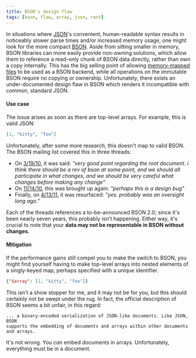 ```yaml
---
title: BSON's design flaw
tags: [bson, flaw, array, json, rant]
---
```


In situations where [JSON](http://json.org/)'s convenient, human-readable syntax
results in noticeably slower parse times and/or increased memory usage, one
might look for the more compact [BSON](http://bsonspec.org/). Aside from sitting
smaller in memory, BSON libraries can more easily provide non-owning solutions,
which allow them to reference a read-only chunk of BSON data directly, rather
than own a copy internally. This has the big selling point of allowing
[memory-mapped files](https://en.wikipedia.org/wiki/Memory-mapped_file) to be
used as a BSON backend, while all operations on the immutable BSON require no
copying or ownership. Unfortunately, there exists an under-documented design
flaw in BSON which renders it incompatible with common, standard JSON.

#### Use case
The issue arises as soon as there are top-level arrays. For example, this is
valid JSON:

```json
[1, "kitty", "foo"]
```

Unfortunately, after some more research, this doesn't map to valid BSON. The
BSON mailing list covered this in three threads:

* On [3/19/10](https://groups.google.com/forum/#!searchin/bson/array$20root%7csort:relevance/bson/b7Jav8Xg2vo/paZvbDHP50AJ), it was said: *"very good point regarding the root document. i think there should be a rev of bson at some point, and we should all participate in what changes, and we should be very careful what changes before making any change"*
* On [11/14/10](https://groups.google.com/forum/#!searchin/bson/array$20root%7Csort:relevance/bson/VHaO42PPMGc/l-ZqIMcLpfMJ), this was brought up again: *"perhaps this is a design bug"*
* Finally, on [4/13/11](https://groups.google.com/forum/#!msg/bson/Y6gN4Btd6us/H_F-nilcXiAJ;context-place=forum/bson), it was resurfaced: *"yes.  probably was an oversight long ago."*

Each of the threads references a to-be-announced BSON 2.0; since it's been
nearly seven years, this probably isn't happening. Either way, it's crucial to
note that your **data may not be representable in BSON without changes.**

#### Mitigation
If the performance gains still compel you to make the switch to BSON, you might
find yourself having to make top-level arrays into nested elements of a
singly-keyed map, perhaps specified with a unique identifier.

```json
{"$array": [1, "kitty", "foo"]}
```

This isn't a show stopper for me, and it may not be for you, but this should
certainly not be swept under the rug. In fact, the official description of BSON
seems a bit unfair, in this regard:

    ... a binary-encoded serialization of JSON-like documents. Like JSON, BSON
    supports the embedding of documents and arrays within other documents
    and arrays.

It's not wrong. You *can* embed documents in arrays. Unfortunately, everything
must be in a document.
